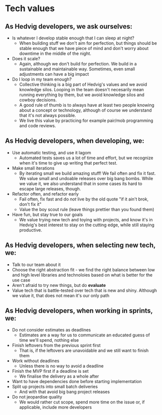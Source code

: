 # Tech values

## As Hedvig developers, we ask ourselves:

- Is whatever I develop stable enough that I can sleep at night?
  - When building stuff we don't aim for perfection, but things should be stable enough that we have piece of mind
    and don't worry about downtime in the middle of the night.
- Does it scale?
  - Again, although we don't build for perfection. We build in a sustainable and maintainable way. Sometimes, even
    small adjustments can have a big impact
- Do I loop in my team enough?
  - Collective thinking is a big part of Hedvig's values and we avoid knowledge silos. Looping in the team
    doesn't necesarily mean running everything by them, but we avoid knowledge silos and cowboy decisions.
  - A good rule of thumb is to always have at least two people knowing about a concept or technology,
    although of course we understand that it's not always possible.
  - We live this value by practicing for example pair/mob programming and code reviews.

## As Hedvig developers, when developing, we:

- Use automatic testing, and use it lagom
  - Automated tests saves us a lot of time and effort, but we recognize when it's time to give up writing
    that perfect test.
- Make small iterations
  - By iterating small we build amazing stuff! We fail often and fix it fast. We value small and undoable
    releases over big bang bombs. While we value it, we also understand that in some cases its hard to escape
    large releases, though.
- Refactor often, and refactor early
  - Fail often, fix fast and do _not_ live by the old quote "if it ain't brok, don't fix it"
  - Value the boy scout rule (leave things prettier than you found them)
- Have fun, but stay true to our goals
  - We value trying new tech and toying with projects, and know it's in Hedvig's best interest to stay on the
    cutting edge, while still staying productive.

## As Hedvig developers, when selecting new tech, we:

- Talk to our team about it
- Choose the right abstraction fit - we find the right balance between low and high level libraries and technoloies
  based on what is better for the use case
- Aren't afraid to try new things, but do __evaluate__
- Value tech that is battle-tested over tech that is new and shiny. Although we value it, that does not mean
  it's our only path
  
## As Hedvig developers, when working in sprints, we:

- Do not consider estimates as deadlines
  - Estimates are a way for us to communicate an educated guess of time we'll spend, nothing else
- Finish leftovers from the previous sprint first
  - That is, if the leftovers are unavoidable and we still want to finish them
- Work without deadlines
  - Unless there is no way to avoid a deadline
- Finish the MVP first if a deadline is set
  - We finalise the delivery as a whole after
- Want to have dependencies done before starting implementation
- Split up projects into small batch deliveries
  - And with that avoid big bang project releases 
- Do not jeopardise quality
  - We would rather cut scope, spend more time on the issue or, if applicable, include more developers
